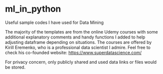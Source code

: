 # ml_in_python
Useful sample codes I have used for Data Mining

The majority of the templates are from the online Udemy courses with some additional explanatory comments and handy functions I added to help adjusting dataframe depending on situations.
The courses are offered by Kirill Eremenko, who is a professional data scientist I admire. Feel free to check his co-founded website: https://www.superdatascience.com/

For privacy concern, only publicly shared and used data links or files would be stored.
